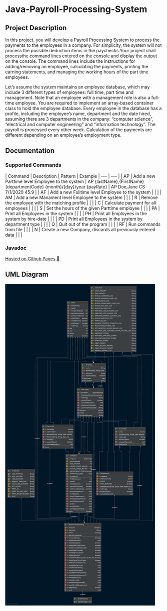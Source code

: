# Java-Payroll-Processing-System

## Project Description

In this project, you will develop a Payroll Processing System to process the payments to the employees in a company.
For simplicity, the system will not process the possible deduction items in the paychecks.Your project shall processthe command lines entered on the console and display the output on the console. The command lines include the instructions for adding/removing an employee, calculating the payments, printing the earning statements, and managing the working hours of the part time employees.

Let’s assume the system maintains an employee database, which may include 3 different types of employees: full time,
part time and management. Note that an employee with a management role is also a full-time employee. You are required
to implement an array-based container class to hold the employee database. Every employee in the database has a profile,
including the employee’s name, department and the date hired, assuming there are 3 departments in the company:
“computer science”, “electrical and computer engineering” and “information technology”. The payroll is processed every
other week. Calculation of the payments are different depending on an employee’s employment type.

## Documentation

### Supported Commands

| Command | Description | Pattern | Example
| --- | --- |
| AP | Add a new Parttime level Employee to the system | AP {lastName},{FirstName} {departmentCode} {month}/{day}/year {payRate} | AP Doe,Jane CS 7/1/2020 45.9 |
| AF | Add a new Fulltime level Employee to the system | | |
| AM | Add a new Manament level Employee to the system | | |
| R | Remove the employee with the matching profile | | |
| C | Calculate payment for all employees | | |
| S | Set the hours of the given Parttime employee | | |
| PA | Print all Employees in the system | | |
| PH | Print all Employees in the system by hire-date | | |
| PD | Print all Employees in the system by department type | | |
| Q | Quit out of the program | | |
| RF | Run commands from file | | |
| N | Create a new Company, discards all previously entered data | | |

### Javadoc

<a href="https://demoraeshugo.github.io/Java-Payroll-Processing-System/payroll_processing_system/package-summary.html"> Hosted on Github Pages 🚀  </a>

## UML Diagram

![Web_Frame@2x](https://raw.githubusercontent.com/demoraeshugo/Java-Payroll-Processing-System/main/payroll_processing_system.png?token=AKZ6UIYTCYH33IV32J7KNXTAH27VY)

